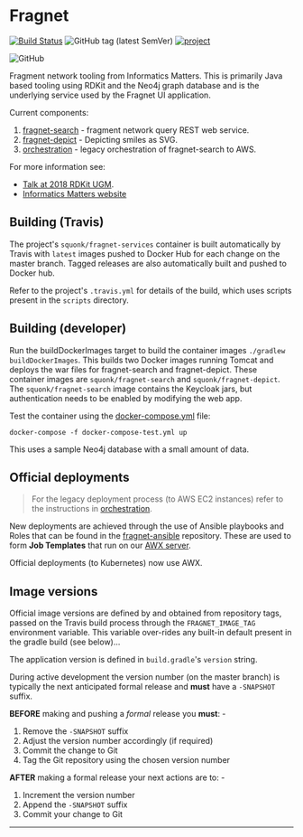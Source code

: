 # Fragnet

[![Build Status](https://travis-ci.com/InformaticsMatters/fragnet.svg?branch=master)](https://travis-ci.com/InformaticsMatters/fragnet)
![GitHub tag (latest SemVer)](https://img.shields.io/github/tag/informaticsmatters/fragnet)
[![project](https://img.shields.io/badge/Clubhouse%20Project-Fragnet%20Search-5000d2)](https://app.clubhouse.io/informaticsmatters/project/161)

![GitHub](https://img.shields.io/github/license/informaticsmatters/fragnet)

Fragment network tooling from Informatics Matters.
This is primarily Java based tooling using RDKit and the Neo4j graph database
and is the underlying service used by the Fragnet UI application.

Current components:

1. [fragnet-search](fragnet-search/) - fragment network query REST web service.
2. [fragnet-depict](fragnet-depict/) - Depicting smiles as SVG.
3. [orchestration](orchestration/) - legacy orchestration of fragnet-search to AWS.

For more information see:

* [Talk at 2018 RDKit UGM](https://github.com/rdkit/UGM_2018/blob/master/Lightning/tim_dudgeon_fragment-network.pdf).
* [Informatics Matters website](https://www.informaticsmatters.com/pages/fragment_network.html)

## Building (Travis)
The project's `squonk/fragnet-services` container is built automatically
by Travis with `latest` images pushed to Docker Hub for each change on the
master branch. Tagged releases are also automatically built and pushed to
Docker hub.

Refer to the project's `.travis.yml` for details of the build, which uses
scripts present in the `scripts` directory.

## Building (developer)
Run the buildDockerImages target  to build the container images `./gradlew buildDockerImages`.
This builds two Docker images running Tomcat and deploys the war files
for fragnet-search and fragnet-depict. These container images are `squonk/fragnet-search` and `squonk/fragnet-depict`.
The `squonk/fragnet-search` image contains the Keycloak jars, but authentication needs to be enabled by modifying the
web app.

Test the container using the [docker-compose.yml](docker-compose.yml)
file:

    docker-compose -f docker-compose-test.yml up

This uses a sample Neo4j database with a small amount of data.

## Official deployments
>   For the legacy deployment process (to AWS EC2 instances) refer to 
    the instructions in [orchestration](orchestration/).

New deployments are achieved through the use of Ansible playbooks and Roles
that can be found in the [fragnet-ansible] repository. These are used to
form **Job Templates** that run on our [AWX server].

Official deployments (to Kubernetes) now use AWX.

## Image versions
Official image versions are defined by and obtained from repository tags,
passed on the Travis build process through the `FRAGNET_IMAGE_TAG` environment
variable. This variable over-rides any built-in default present in the
gradle build (see below)...
 
The application version is defined in `build.gradle`'s `version` string.

During active development the version number (on the master branch)
is typically the next anticipated formal release and **must** have a
`-SNAPSHOT` suffix.

**BEFORE** making and pushing a *formal* release you **must**: -
1.  Remove the `-SNAPSHOT` suffix
1.  Adjust the version number accordingly (if required)
1.  Commit the change to Git
1.  Tag the Git repository using the chosen version number

**AFTER** making a formal release your next actions are to: -
1.  Increment the version number
1.  Append the `-SNAPSHOT` suffix
1.  Commit your change to Git

---

[awx server]: https://awx.informaticsmatters.org
[fragnet-ansible]: https://github.com/InformaticsMatters/fragnet-ansible
